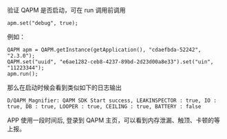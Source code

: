 验证  QAPM 是否启动，可在 run 调用前调用
```
apm.set("debug", true);
```

例如：
```
QAPM apm = QAPM.getInstance(getApplication(), "cdaefbda-52242", "2.3.0");
QAPM.set("uuid", "e6ae1282-ceb8-4237-89bd-2d23d00a8e33").set("uin", "11223344");
apm.run();
```
那么在启动时候会看到类似如下的日志输出
```
D/QAPM_Magnifier: QAPM SDK Start success, LEAKINSPECTOR : true, IO : true, DB : true, LOOPER : true, CEILING : true, BATTERY : false
```
APP 使用一段时间后, 登录到 QAPM 主页，可以看到内存泄漏、触顶、卡顿的等上报。